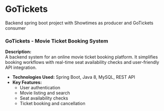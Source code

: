 # GoTickets
Backend spring boot project with Showtimes as producer and GoTickets consumer

### GoTickets - Movie Ticket Booking System  
**Description:**  
A backend system for an online movie ticket booking platform. It simplifies booking workflows with real-time seat availability checks and user-friendly API integration.  

- **Technologies Used:** Spring Boot, Java 8, MySQL, REST API  
- **Key Features:**  
  - User authentication  
  - Movie listing and search  
  - Seat availability checks  
  - Ticket booking and cancellation  
